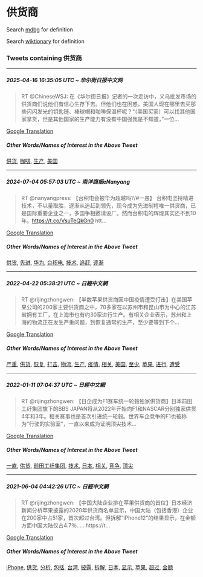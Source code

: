 # 供货商

Search [mdbg](https://www.mdbg.net/chinese/dictionary?page=worddict&wdrst=0&wdqb=供货商) for definition

Search [wiktionary](https://en.wiktionary.org/wiki/供货商) for definition

### Tweets containing 供货商

___
##### 2025-04-16 16:35:05 UTC ~ 华尔街日报中文网
> RT @ChineseWSJ: 在《华尔街日报》记者的一次走访中，义乌批发市场的供货商们说他们有信心生存下去。但他们也在困惑，美国人现在哪里去买那些闪闪发光的钥匙链、棒球帽和咖啡保温杯呢？“（美国买家）可以找其他国家拿货，但是其他国家的生产能力有没有中国强我是不知道，”一位…

[Google Translation](https://translate.google.com/?hi=en&tab=TT&sl=zh-CN&tl=en&op=translate&text=RT+%40ChineseWSJ%3A+%E5%9C%A8%E3%80%8A%E5%8D%8E%E5%B0%94%E8%A1%97%E6%97%A5%E6%8A%A5%E3%80%8B%E8%AE%B0%E8%80%85%E7%9A%84%E4%B8%80%E6%AC%A1%E8%B5%B0%E8%AE%BF%E4%B8%AD%EF%BC%8C%E4%B9%89%E4%B9%8C%E6%89%B9%E5%8F%91%E5%B8%82%E5%9C%BA%E7%9A%84%E4%BE%9B%E8%B4%A7%E5%95%86%E4%BB%AC%E8%AF%B4%E4%BB%96%E4%BB%AC%E6%9C%89%E4%BF%A1%E5%BF%83%E7%94%9F%E5%AD%98%E4%B8%8B%E5%8E%BB%E3%80%82%E4%BD%86%E4%BB%96%E4%BB%AC%E4%B9%9F%E5%9C%A8%E5%9B%B0%E6%83%91%EF%BC%8C%E7%BE%8E%E5%9B%BD%E4%BA%BA%E7%8E%B0%E5%9C%A8%E5%93%AA%E9%87%8C%E5%8E%BB%E4%B9%B0%E9%82%A3%E4%BA%9B%E9%97%AA%E9%97%AA%E5%8F%91%E5%85%89%E7%9A%84%E9%92%A5%E5%8C%99%E9%93%BE%E3%80%81%E6%A3%92%E7%90%83%E5%B8%BD%E5%92%8C%E5%92%96%E5%95%A1%E4%BF%9D%E6%B8%A9%E6%9D%AF%E5%91%A2%EF%BC%9F%E2%80%9C%EF%BC%88%E7%BE%8E%E5%9B%BD%E4%B9%B0%E5%AE%B6%EF%BC%89%E5%8F%AF%E4%BB%A5%E6%89%BE%E5%85%B6%E4%BB%96%E5%9B%BD%E5%AE%B6%E6%8B%BF%E8%B4%A7%EF%BC%8C%E4%BD%86%E6%98%AF%E5%85%B6%E4%BB%96%E5%9B%BD%E5%AE%B6%E7%9A%84%E7%94%9F%E4%BA%A7%E8%83%BD%E5%8A%9B%E6%9C%89%E6%B2%A1%E6%9C%89%E4%B8%AD%E5%9B%BD%E5%BC%BA%E6%88%91%E6%98%AF%E4%B8%8D%E7%9F%A5%E9%81%93%EF%BC%8C%E2%80%9D%E4%B8%80%E4%BD%8D%E2%80%A6)
##### Other Words/Names of Interest in the Above Tweet
[供货](供货.md), [咖啡](咖啡.md), [生产](生产.md), [美国](美国.md)
___
##### 2024-07-04 05:57:03 UTC ~ 南洋商报eNanyang
> RT @nanyangpress: 【台积电会被华为超越吗?/#一愚】 台积电坚持精进技术，不以量取胜，逐渐从追赶到领先，现今成为先进制程唯一供货商，已是国际重要企业之一，多国争相邀请设厂。然而台积电的辉煌其实还不到10年。https://t.co/VsuTeQkGn0 htt…

[Google Translation](https://translate.google.com/?hi=en&tab=TT&sl=zh-CN&tl=en&op=translate&text=RT+%40nanyangpress%3A+%E3%80%90%E5%8F%B0%E7%A7%AF%E7%94%B5%E4%BC%9A%E8%A2%AB%E5%8D%8E%E4%B8%BA%E8%B6%85%E8%B6%8A%E5%90%97%3F%2F%23%E4%B8%80%E6%84%9A%E3%80%91+%E5%8F%B0%E7%A7%AF%E7%94%B5%E5%9D%9A%E6%8C%81%E7%B2%BE%E8%BF%9B%E6%8A%80%E6%9C%AF%EF%BC%8C%E4%B8%8D%E4%BB%A5%E9%87%8F%E5%8F%96%E8%83%9C%EF%BC%8C%E9%80%90%E6%B8%90%E4%BB%8E%E8%BF%BD%E8%B5%B6%E5%88%B0%E9%A2%86%E5%85%88%EF%BC%8C%E7%8E%B0%E4%BB%8A%E6%88%90%E4%B8%BA%E5%85%88%E8%BF%9B%E5%88%B6%E7%A8%8B%E5%94%AF%E4%B8%80%E4%BE%9B%E8%B4%A7%E5%95%86%EF%BC%8C%E5%B7%B2%E6%98%AF%E5%9B%BD%E9%99%85%E9%87%8D%E8%A6%81%E4%BC%81%E4%B8%9A%E4%B9%8B%E4%B8%80%EF%BC%8C%E5%A4%9A%E5%9B%BD%E4%BA%89%E7%9B%B8%E9%82%80%E8%AF%B7%E8%AE%BE%E5%8E%82%E3%80%82%E7%84%B6%E8%80%8C%E5%8F%B0%E7%A7%AF%E7%94%B5%E7%9A%84%E8%BE%89%E7%85%8C%E5%85%B6%E5%AE%9E%E8%BF%98%E4%B8%8D%E5%88%B010%E5%B9%B4%E3%80%82https%3A%2F%2Ft.co%2FVsuTeQkGn0+htt%E2%80%A6)
##### Other Words/Names of Interest in the Above Tweet
[供货](供货.md), [先进](先进.md), [华为](华为.md), [台积电](台积电.md), [技术](技术.md), [追赶](追赶.md), [逐渐](逐渐.md)
___
##### 2022-04-22 05:38:21 UTC ~ 日經中文網
> RT @rijingzhongwen: 【半数苹果供货商因中国疫情遭受打击】在美国苹果公司的200家主要供货商之中，70多家在以苏州市和昆山市为中心的江苏省拥有工厂，在上海市也有约30家进行生产。有相关企业表示，苏州和上海的物流正在发生严重问题，到恢复通常的生产，至少要等到下个…

[Google Translation](https://translate.google.com/?hi=en&tab=TT&sl=zh-CN&tl=en&op=translate&text=RT+%40rijingzhongwen%3A+%E3%80%90%E5%8D%8A%E6%95%B0%E8%8B%B9%E6%9E%9C%E4%BE%9B%E8%B4%A7%E5%95%86%E5%9B%A0%E4%B8%AD%E5%9B%BD%E7%96%AB%E6%83%85%E9%81%AD%E5%8F%97%E6%89%93%E5%87%BB%E3%80%91%E5%9C%A8%E7%BE%8E%E5%9B%BD%E8%8B%B9%E6%9E%9C%E5%85%AC%E5%8F%B8%E7%9A%84200%E5%AE%B6%E4%B8%BB%E8%A6%81%E4%BE%9B%E8%B4%A7%E5%95%86%E4%B9%8B%E4%B8%AD%EF%BC%8C70%E5%A4%9A%E5%AE%B6%E5%9C%A8%E4%BB%A5%E8%8B%8F%E5%B7%9E%E5%B8%82%E5%92%8C%E6%98%86%E5%B1%B1%E5%B8%82%E4%B8%BA%E4%B8%AD%E5%BF%83%E7%9A%84%E6%B1%9F%E8%8B%8F%E7%9C%81%E6%8B%A5%E6%9C%89%E5%B7%A5%E5%8E%82%EF%BC%8C%E5%9C%A8%E4%B8%8A%E6%B5%B7%E5%B8%82%E4%B9%9F%E6%9C%89%E7%BA%A630%E5%AE%B6%E8%BF%9B%E8%A1%8C%E7%94%9F%E4%BA%A7%E3%80%82%E6%9C%89%E7%9B%B8%E5%85%B3%E4%BC%81%E4%B8%9A%E8%A1%A8%E7%A4%BA%EF%BC%8C%E8%8B%8F%E5%B7%9E%E5%92%8C%E4%B8%8A%E6%B5%B7%E7%9A%84%E7%89%A9%E6%B5%81%E6%AD%A3%E5%9C%A8%E5%8F%91%E7%94%9F%E4%B8%A5%E9%87%8D%E9%97%AE%E9%A2%98%EF%BC%8C%E5%88%B0%E6%81%A2%E5%A4%8D%E9%80%9A%E5%B8%B8%E7%9A%84%E7%94%9F%E4%BA%A7%EF%BC%8C%E8%87%B3%E5%B0%91%E8%A6%81%E7%AD%89%E5%88%B0%E4%B8%8B%E4%B8%AA%E2%80%A6)
##### Other Words/Names of Interest in the Above Tweet
[严重](严重.md), [供货](供货.md), [恢复](恢复.md), [打击](打击.md), [物流](物流.md), [生产](生产.md), [疫情](疫情.md), [相关](相关.md), [美国](美国.md), [至少](至少.md), [苹果](苹果.md), [进行](进行.md), [遭受](遭受.md)
___
##### 2022-01-11 07:04:37 UTC ~ 日經中文網
> RT @rijingzhongwen: 【日企成为F1赛车统一轮毂独家供货商】日本前田工纤集团旗下的BBS JAPAN将从2022年开始向F1和NASCAR分别独家供货4年和3年。相关赛事也是首次引进统一轮毂。世界车企竞争的F1也被称为“行驶的实验室”，一直以来成为证明顶尖技术…

[Google Translation](https://translate.google.com/?hi=en&tab=TT&sl=zh-CN&tl=en&op=translate&text=RT+%40rijingzhongwen%3A+%E3%80%90%E6%97%A5%E4%BC%81%E6%88%90%E4%B8%BAF1%E8%B5%9B%E8%BD%A6%E7%BB%9F%E4%B8%80%E8%BD%AE%E6%AF%82%E7%8B%AC%E5%AE%B6%E4%BE%9B%E8%B4%A7%E5%95%86%E3%80%91%E6%97%A5%E6%9C%AC%E5%89%8D%E7%94%B0%E5%B7%A5%E7%BA%A4%E9%9B%86%E5%9B%A2%E6%97%97%E4%B8%8B%E7%9A%84BBS+JAPAN%E5%B0%86%E4%BB%8E2022%E5%B9%B4%E5%BC%80%E5%A7%8B%E5%90%91F1%E5%92%8CNASCAR%E5%88%86%E5%88%AB%E7%8B%AC%E5%AE%B6%E4%BE%9B%E8%B4%A74%E5%B9%B4%E5%92%8C3%E5%B9%B4%E3%80%82%E7%9B%B8%E5%85%B3%E8%B5%9B%E4%BA%8B%E4%B9%9F%E6%98%AF%E9%A6%96%E6%AC%A1%E5%BC%95%E8%BF%9B%E7%BB%9F%E4%B8%80%E8%BD%AE%E6%AF%82%E3%80%82%E4%B8%96%E7%95%8C%E8%BD%A6%E4%BC%81%E7%AB%9E%E4%BA%89%E7%9A%84F1%E4%B9%9F%E8%A2%AB%E7%A7%B0%E4%B8%BA%E2%80%9C%E8%A1%8C%E9%A9%B6%E7%9A%84%E5%AE%9E%E9%AA%8C%E5%AE%A4%E2%80%9D%EF%BC%8C%E4%B8%80%E7%9B%B4%E4%BB%A5%E6%9D%A5%E6%88%90%E4%B8%BA%E8%AF%81%E6%98%8E%E9%A1%B6%E5%B0%96%E6%8A%80%E6%9C%AF%E2%80%A6)
##### Other Words/Names of Interest in the Above Tweet
[一直](一直.md), [供货](供货.md), [前田工纤集团](前田工纤集团.md), [技术](技术.md), [日本](日本.md), [相关](相关.md), [竞争](竞争.md), [顶尖](顶尖.md)
___
##### 2021-06-04 04:42:26 UTC ~ 日經中文網
> RT @rijingzhongwen: 【中国大陆企业排在苹果供货商的首位】日本经济新闻分析苹果披露的2020年供货商名单显示，中国大陆（包括香港）企业在200家中占51家，首次超过台湾。但拆解“iPhone12”的结果显示，在金额方面中国大陆仅占4.7％……https://t…

[Google Translation](https://translate.google.com/?hi=en&tab=TT&sl=zh-CN&tl=en&op=translate&text=RT+%40rijingzhongwen%3A+%E3%80%90%E4%B8%AD%E5%9B%BD%E5%A4%A7%E9%99%86%E4%BC%81%E4%B8%9A%E6%8E%92%E5%9C%A8%E8%8B%B9%E6%9E%9C%E4%BE%9B%E8%B4%A7%E5%95%86%E7%9A%84%E9%A6%96%E4%BD%8D%E3%80%91%E6%97%A5%E6%9C%AC%E7%BB%8F%E6%B5%8E%E6%96%B0%E9%97%BB%E5%88%86%E6%9E%90%E8%8B%B9%E6%9E%9C%E6%8A%AB%E9%9C%B2%E7%9A%842020%E5%B9%B4%E4%BE%9B%E8%B4%A7%E5%95%86%E5%90%8D%E5%8D%95%E6%98%BE%E7%A4%BA%EF%BC%8C%E4%B8%AD%E5%9B%BD%E5%A4%A7%E9%99%86%EF%BC%88%E5%8C%85%E6%8B%AC%E9%A6%99%E6%B8%AF%EF%BC%89%E4%BC%81%E4%B8%9A%E5%9C%A8200%E5%AE%B6%E4%B8%AD%E5%8D%A051%E5%AE%B6%EF%BC%8C%E9%A6%96%E6%AC%A1%E8%B6%85%E8%BF%87%E5%8F%B0%E6%B9%BE%E3%80%82%E4%BD%86%E6%8B%86%E8%A7%A3%E2%80%9CiPhone12%E2%80%9D%E7%9A%84%E7%BB%93%E6%9E%9C%E6%98%BE%E7%A4%BA%EF%BC%8C%E5%9C%A8%E9%87%91%E9%A2%9D%E6%96%B9%E9%9D%A2%E4%B8%AD%E5%9B%BD%E5%A4%A7%E9%99%86%E4%BB%85%E5%8D%A04.7%EF%BC%85%E2%80%A6%E2%80%A6https%3A%2F%2Ft%E2%80%A6)
##### Other Words/Names of Interest in the Above Tweet
[iPhone](iPhone.md), [供货](供货.md), [分析](分析.md), [包括](包括.md), [台湾](台湾.md), [披露](披露.md), [拆解](拆解.md), [日本](日本.md), [显示](显示.md), [苹果](苹果.md), [超过](超过.md), [金额](金额.md)
